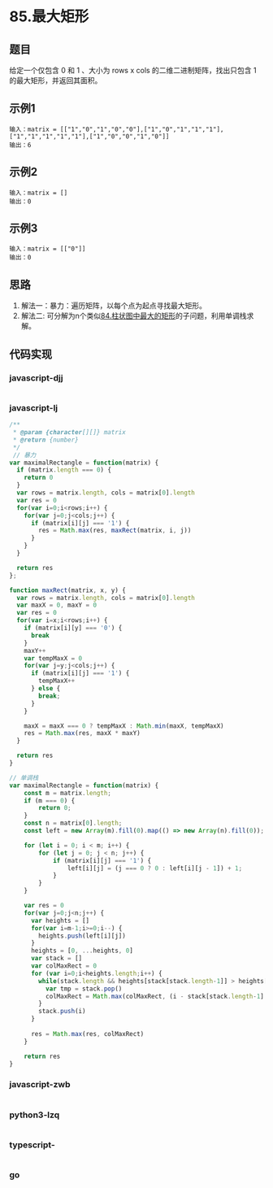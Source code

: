 # 85.最大矩形

## 题目
给定一个仅包含 0 和 1 、大小为 rows x cols 的二维二进制矩阵，找出只包含 1 的最大矩形，并返回其面积。

## 示例1
```
输入：matrix = [["1","0","1","0","0"],["1","0","1","1","1"],["1","1","1","1","1"],["1","0","0","1","0"]]
输出：6
```

## 示例2
```
输入：matrix = []
输出：0
```

## 示例3
```
输入：matrix = [["0"]]
输出：0
```

## 思路
1. 解法一：暴力：遍历矩阵，以每个点为起点寻找最大矩形。
2. 解法二: 可分解为n个类似[84.柱状图中最大的矩形](https://leetcode-cn.com/problems/largest-rectangle-in-histogram/)的子问题，利用单调栈求解。

## 代码实现

### javascript-djj
```javascript

```

### javascript-lj
```javascript
/**
 * @param {character[][]} matrix
 * @return {number}
 */
 // 暴力
var maximalRectangle = function(matrix) {
  if (matrix.length === 0) {
    return 0
  }
  var rows = matrix.length, cols = matrix[0].length
  var res = 0
  for(var i=0;i<rows;i++) {
    for(var j=0;j<cols;j++) {
      if (matrix[i][j] === '1') {
        res = Math.max(res, maxRect(matrix, i, j))
      }
    }
  }

  return res
};

function maxRect(matrix, x, y) {
  var rows = matrix.length, cols = matrix[0].length
  var maxX = 0, maxY = 0
  var res = 0
  for(var i=x;i<rows;i++) {
    if (matrix[i][y] === '0') {
      break
    }
    maxY++
    var tempMaxX = 0
    for(var j=y;j<cols;j++) {
      if (matrix[i][j] === '1') {
        tempMaxX++
      } else {
        break;
      }
    }

    maxX = maxX === 0 ? tempMaxX : Math.min(maxX, tempMaxX)
    res = Math.max(res, maxX * maxY)
  }

  return res
}

// 单调栈
var maximalRectangle = function(matrix) {
    const m = matrix.length;
    if (m === 0) {
        return 0;
    }
    const n = matrix[0].length;
    const left = new Array(m).fill(0).map(() => new Array(n).fill(0));

    for (let i = 0; i < m; i++) {
        for (let j = 0; j < n; j++) {
            if (matrix[i][j] === '1') {
                left[i][j] = (j === 0 ? 0 : left[i][j - 1]) + 1;
            }
        }
    }

    var res = 0
    for(var j=0;j<n;j++) {
      var heights = []
      for(var i=m-1;i>=0;i--) {
        heights.push(left[i][j])
      }
      heights = [0, ...heights, 0]
      var stack = []
      var colMaxRect = 0
      for (var i=0;i<heights.length;i++) {
        while(stack.length && heights[stack[stack.length-1]] > heights[i]) {
          var tmp = stack.pop()
          colMaxRect = Math.max(colMaxRect, (i - stack[stack.length-1] - 1) * heights[tmp])
        }
        stack.push(i)
      }
      
      res = Math.max(res, colMaxRect)
    }

    return res
}
```

### javascript-zwb
```javascript

```

### python3-lzq
```python

```


### typescript-
```typescript

```
### go
```go

```